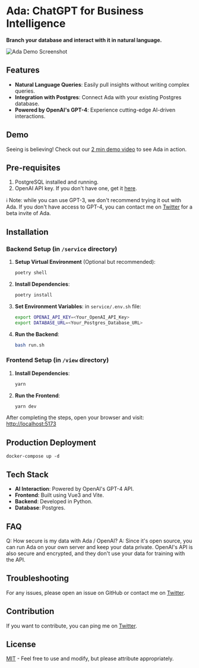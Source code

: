 # Ada: ChatGPT for Business Intelligence

**Branch your database and interact with it in natural language.**

![Ada Demo Screenshot](https://github.com/BenderV/ada/assets/2799516/6b1e457c-477d-4b22-a471-915c5f8ac8b6)

## Features

- **Natural Language Queries**: Easily pull insights without writing complex queries.
- **Integration with Postgres**: Connect Ada with your existing Postgres database.
- **Powered by OpenAI's GPT-4**: Experience cutting-edge AI-driven interactions.

## Demo

Seeing is believing! Check out our [2 min demo video](https://www.youtube.com/watch?v=rh8CWB0ClOc) to see Ada in action.

## Pre-requisites

1. PostgreSQL installed and running.
2. OpenAI API key. If you don't have one, get it [here](https://www.openai.com/).

ℹ️ Note: while you can use GPT-3, we don't recommend trying it out with Ada.
If you don't have access to GPT-4, you can contact me on [Twitter](https://twitter.com/benderville) for a beta invite of Ada.

## Installation

### Backend Setup (in `/service` directory)

1. **Setup Virtual Environment** (Optional but recommended):

   ```bash
   poetry shell
   ```

2. **Install Dependencies**:

   ```bash
   poetry install
   ```

3. **Set Environment Variables**:
   in `service/.env.sh` file:

   ```bash
   export OPENAI_API_KEY=<Your_OpenAI_API_Key>
   export DATABASE_URL=<Your_Postgres_Database_URL>
   ```

4. **Run the Backend**:
   ```bash
   bash run.sh
   ```

### Frontend Setup (in `/view` directory)

1. **Install Dependencies**:

   ```bash
   yarn
   ```

2. **Run the Frontend**:
   ```bash
   yarn dev
   ```

After completing the steps, open your browser and visit: [http://localhost:5173](http://localhost:5173)

## Production Deployment

```
docker-compose up -d
```

## Tech Stack

- **AI Interaction**: Powered by OpenAI's GPT-4 API.
- **Frontend**: Built using Vue3 and Vite.
- **Backend**: Developed in Python.
- **Database**: Postgres.

## FAQ

Q: How secure is my data with Ada / OpenAI?
A: Since it's open source, you can run Ada on your own server and keep your data private. OpenAI's API is also secure and encrypted, and they don't use your data for training with the API.

## Troubleshooting

For any issues, please open an issue on GitHub or contact me on [Twitter](https://twitter.com/benderville).

## Contribution

If you want to contribute, you can ping me on [Twitter](https://twitter.com/benderville).

## License

[MIT](LICENSE.md) - Feel free to use and modify, but please attribute appropriately.
